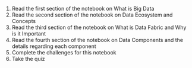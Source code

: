 1. Read the first section of the notebook on What is Big Data
2. Read the second section of the notebook on Data Ecosystem and Concepts
3. Read the third section of the notebook on What is Data Fabric and Why is it Important
4. Read the fourth section of the notebook on Data Components and the details regarding each component
5. Complete the challenges for this notebook
6. Take the quiz
